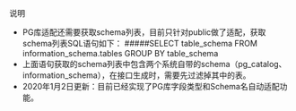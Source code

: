 说明
* PG库适配还需要获取schema列表，目前只针对public做了适配，获取schema列表SQL语句如下：
    #####SELECT table_schema FROM information_schema.tables GROUP BY table_schema
* 上面语句获取的schema列表中包含两个系统自带的schema（pg_catalog、information_schema），在接口生成时，需要先过滤掉其中的表。
* 2020年1月2日更新：目前已经实现了PG库字段类型和Schema名自动适配功能。